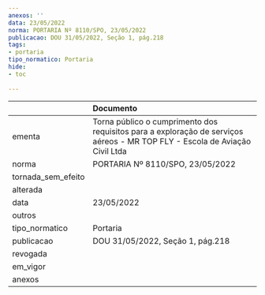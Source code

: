 ```yaml
---
anexos: ''
data: 23/05/2022
norma: PORTARIA Nº 8110/SPO, 23/05/2022
publicacao: DOU 31/05/2022, Seção 1, pág.218
tags:
- portaria
tipo_normatico: Portaria
hide: 
- toc 
 
---
```


|                    | Documento                                                                                                                   |
|:-------------------|:----------------------------------------------------------------------------------------------------------------------------|
| ementa             | Torna público o cumprimento dos requisitos para a exploração de serviços aéreos - MR TOP FLY - Escola de Aviação Civil Ltda |
| norma              | PORTARIA Nº 8110/SPO, 23/05/2022                                                                                            |
| tornada_sem_efeito |                                                                                                                             |
| alterada           |                                                                                                                             |
| data               | 23/05/2022                                                                                                                  |
| outros             |                                                                                                                             |
| tipo_normatico     | Portaria                                                                                                                    |
| publicacao         | DOU 31/05/2022, Seção 1, pág.218                                                                                            |
| revogada           |                                                                                                                             |
| em_vigor           |                                                                                                                             |
| anexos             |                                                                                                                             |